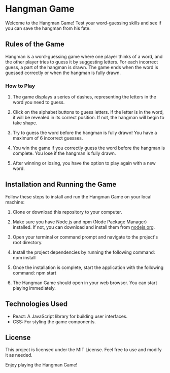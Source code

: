 # Hangman Game

Welcome to the Hangman Game! Test your word-guessing skills and see if you can save the hangman from his fate.

## Rules of the Game

Hangman is a word-guessing game where one player thinks of a word, and the other player tries to guess it by suggesting letters. For each incorrect guess, a part of the hangman is drawn. The game ends when the word is guessed correctly or when the hangman is fully drawn.

### How to Play

1. The game displays a series of dashes, representing the letters in the word you need to guess.

2. Click on the alphabet buttons to guess letters. If the letter is in the word, it will be revealed in its correct position. If not, the hangman will begin to take shape.

3. Try to guess the word before the hangman is fully drawn! You have a maximum of 6 incorrect guesses.

4. You win the game if you correctly guess the word before the hangman is complete. You lose if the hangman is fully drawn.

5. After winning or losing, you have the option to play again with a new word.

## Installation and Running the Game

Follow these steps to install and run the Hangman Game on your local machine:

1. Clone or download this repository to your computer.

2. Make sure you have Node.js and npm (Node Package Manager) installed. If not, you can download and install them from [nodejs.org](https://nodejs.org/).

3. Open your terminal or command prompt and navigate to the project's root directory.

4. Install the project dependencies by running the following command: npm install

5. Once the installation is complete, start the application with the following command: npm start

6. The Hangman Game should open in your web browser. You can start playing immediately.

## Technologies Used

- React: A JavaScript library for building user interfaces.
- CSS: For styling the game components.

## License

This project is licensed under the MIT License. Feel free to use and modify it as needed.

Enjoy playing the Hangman Game!
